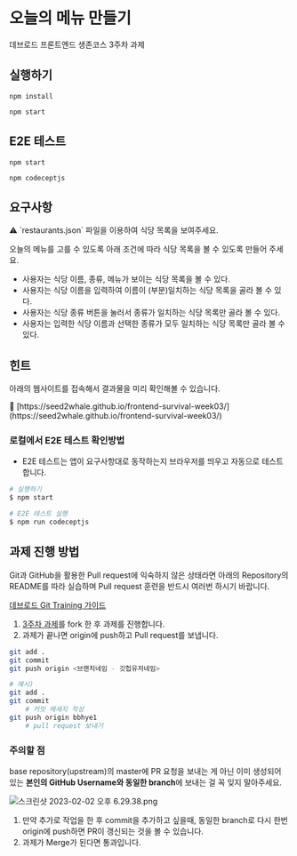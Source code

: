 # 오늘의 메뉴 만들기

데브로드 프론트엔드 생존코스 3주차 과제

## 실행하기

```shell
npm install

npm start
```

## E2E 테스트

```shell
npm start

npm codeceptjs
```

## **요구사항**

<aside>
⚠️ `restaurants.json` 파일을 이용하여 식당 목록을 보여주세요.

</aside>

오늘의 메뉴를 고를 수 있도록 아래 조건에 따라 식당 목록을 볼 수 있도록 만들어 주세요.

- 사용자는 식당 이름, 종류, 메뉴가 보이는 식당 목록을 볼 수 있다.
- 사용자는 식당 이름을 입력하여 이름이 (부분)일치하는 식당 목록을 골라 볼 수 있다.
- 사용자는 식당 종류 버튼을 눌러서 종류가 일치하는 식당 목록만 골라 볼 수 있다.
- 사용자는 입력한 식당 이름과 선택한 종류가 모두 일치하는 식당 목록만 골라 볼 수 있다.

## 힌트

아래의 웹사이트를 접속해서 결과물을 미리 확인해볼 수 있습니다.

<aside>
🔑 [https://seed2whale.github.io/frontend-survival-week03/](https://seed2whale.github.io/frontend-survival-week03/)

</aside>

### 로컬에서 E2E 테스트 확인방법

- E2E 테스트는 앱이 요구사항대로 동작하는지 브라우저를 띄우고 자동으로 테스트합니다.

```bash
# 실행하기
$ npm start

# E2E 테스트 실행
$ npm run codeceptjs
```

## 과제 진행 방법

Git과 GitHub을 활용한 Pull request에 익숙하지 않은 상태라면 아래의 Repository의 README를 따라 실습하며 Pull request 훈련을 반드시 여러번 하시기 바랍니다.

[데브로드 Git Training 가이드](https://www.notion.so/Git-Training-380165c8a23344448567ef9ee4e92b22)

1. [3주차 과제](https://github.com/megaptera-kr/frontend-survival-week03)를 fork 한 후 과제를 진행합니다.
2. 과제가 끝나면 origin에 push하고 Pull request를 보냅니다.

```bash
git add .
git commit
git push origin <브랜치네임 - 깃헙유저네임>

# 예시)
git add .
git commit
	# 커밋 메세지 작성
git push origin bbhye1
	# pull request 보내기
```

### **주의할 점**

base repository(upstream)의 master에 PR 요청을 보내는 게 아닌 이미 생성되어 있는 **본인의 GitHub Username와 동일한 branch**에 보내는 걸 꼭 잊지 말아주세요.

![스크린샷 2023-02-02 오후 6.29.38.png](https://s3-us-west-2.amazonaws.com/secure.notion-static.com/3b0a092c-c157-4bb4-9eb5-83e98f89e713/%E1%84%89%E1%85%B3%E1%84%8F%E1%85%B3%E1%84%85%E1%85%B5%E1%86%AB%E1%84%89%E1%85%A3%E1%86%BA_2023-02-02_%E1%84%8B%E1%85%A9%E1%84%92%E1%85%AE_6.29.38.png)

1. 만약 추가로 작업을 한 후 commit을 추가하고 싶을때, 동일한 branch로 다시 한번 origin에 push하면 PR이 갱신되는 것을 볼 수 있습니다.
2. 과제가 Merge가 된다면 통과입니다.

